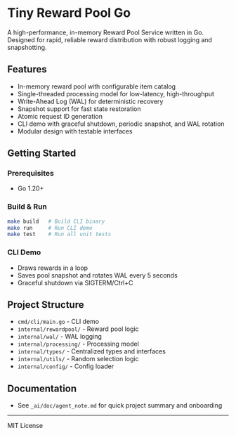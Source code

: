 # Tiny Reward Pool Go

A high-performance, in-memory Reward Pool Service written in Go. Designed for rapid, reliable reward distribution with robust logging and snapshotting.

## Features
- In-memory reward pool with configurable item catalog
- Single-threaded processing model for low-latency, high-throughput
- Write-Ahead Log (WAL) for deterministic recovery
- Snapshot support for fast state restoration
- Atomic request ID generation
- CLI demo with graceful shutdown, periodic snapshot, and WAL rotation
- Modular design with testable interfaces

## Getting Started

### Prerequisites
- Go 1.20+

### Build & Run
```sh
make build   # Build CLI binary
make run     # Run CLI demo
make test    # Run all unit tests
```

### CLI Demo
- Draws rewards in a loop
- Saves pool snapshot and rotates WAL every 5 seconds
- Graceful shutdown via SIGTERM/Ctrl+C

## Project Structure
- `cmd/cli/main.go` - CLI demo
- `internal/rewardpool/` - Reward pool logic
- `internal/wal/` - WAL logging
- `internal/processing/` - Processing model
- `internal/types/` - Centralized types and interfaces
- `internal/utils/` - Random selection logic
- `internal/config/` - Config loader

## Documentation
- See `_ai/doc/agent_note.md` for quick project summary and onboarding

---
MIT License
